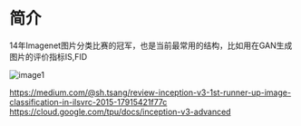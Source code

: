 # 简介
14年Imagenet图片分类比赛的冠军，也是当前最常用的结构，比如用在GAN生成图片的评价指标IS,FID

![image1](https://i.loli.net/2020/04/04/JzNTWv63tgd8O27.png)




https://medium.com/@sh.tsang/review-inception-v3-1st-runner-up-image-classification-in-ilsvrc-2015-17915421f77c
https://cloud.google.com/tpu/docs/inception-v3-advanced

